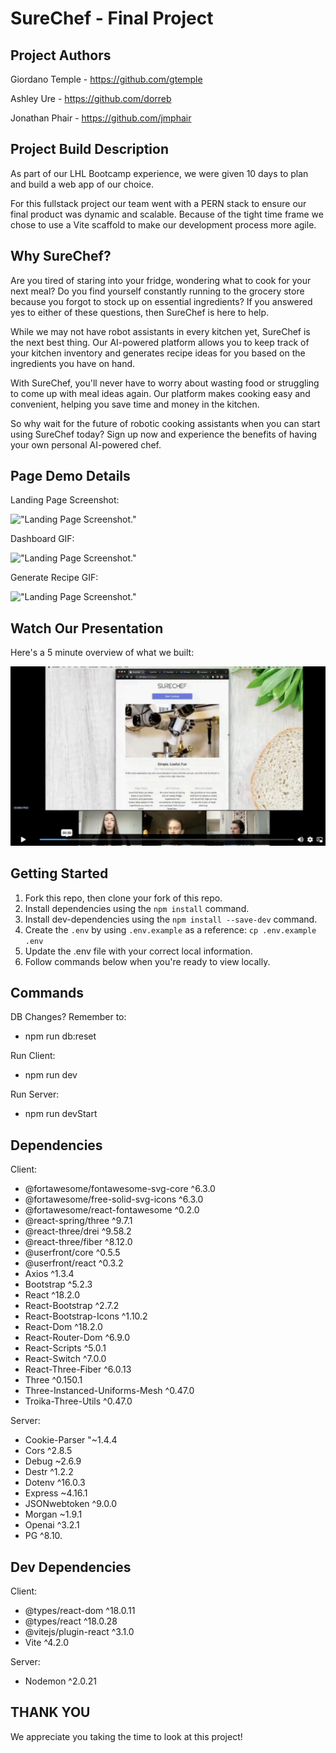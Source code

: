 # SureChef - Final Project
## Project Authors

Giordano Temple - https://github.com/gtemple

Ashley Ure - https://github.com/dorreb

Jonathan Phair - https://github.com/jmphair

## Project Build Description

As part of our LHL Bootcamp experience, we were given 10 days to plan and build a web app of our choice.

For this fullstack project our team went with a PERN stack to ensure our final product was dynamic and scalable. Because of the tight time frame we chose to use a Vite scaffold to make our development process more agile.

## Why SureChef?

Are you tired of staring into your fridge, wondering what to cook for your next meal? Do you find yourself constantly running to the grocery store because you forgot to stock up on essential ingredients? If you answered yes to either of these questions, then SureChef is here to help.

While we may not have robot assistants in every kitchen yet, SureChef is the next best thing. Our AI-powered platform allows you to keep track of your kitchen inventory and generates recipe ideas for you based on the ingredients you have on hand.

With SureChef, you'll never have to worry about wasting food or struggling to come up with meal ideas again. Our platform makes cooking easy and convenient, helping you save time and money in the kitchen.

So why wait for the future of robotic cooking assistants when you can start using SureChef today? Sign up now and experience the benefits of having your own personal AI-powered chef.

## Page Demo Details

Landing Page Screenshot:

!["Landing Page Screenshot."](https://github.com/jmphair/sure-chef-final-project/blob/main/docs/LandingPage.png?raw=true)

Dashboard GIF:

!["Landing Page Screenshot."](https://github.com/jmphair/sure-chef-final-project/blob/main/docs/Dash-Nav-DarkMode.gif?raw=true)

Generate Recipe GIF:

!["Landing Page Screenshot."](https://github.com/jmphair/sure-chef-final-project/blob/main/docs/Generate-Recipe.gif?raw=true)

## Watch Our Presentation

Here's a 5 minute overview of what we built:

[<img src="https://github.com/jmphair/sure-chef-final-project/blob/main/docs/presentation.png?raw=true">](https://vimeo.com/817319968)

## Getting Started

1. Fork this repo, then clone your fork of this repo.
2. Install dependencies using the `npm install` command.
3. Install dev-dependencies using the `npm install --save-dev` command.
4. Create the `.env` by using `.env.example` as a reference: `cp .env.example .env`
5. Update the .env file with your correct local information.
7. Follow commands below when you're ready to view locally.

## Commands

DB Changes? Remember to:
- npm run db:reset

Run Client:
- npm run dev

Run Server:
- npm run devStart

## Dependencies

Client:
- @fortawesome/fontawesome-svg-core ^6.3.0
- @fortawesome/free-solid-svg-icons ^6.3.0
- @fortawesome/react-fontawesome ^0.2.0
- @react-spring/three ^9.7.1
- @react-three/drei ^9.58.2
- @react-three/fiber ^8.12.0
- @userfront/core ^0.5.5
- @userfront/react ^0.3.2
- Axios ^1.3.4
- Bootstrap ^5.2.3
- React ^18.2.0
- React-Bootstrap ^2.7.2
- React-Bootstrap-Icons ^1.10.2
- React-Dom ^18.2.0
- React-Router-Dom ^6.9.0
- React-Scripts ^5.0.1
- React-Switch ^7.0.0
- React-Three-Fiber ^6.0.13
- Three ^0.150.1
- Three-Instanced-Uniforms-Mesh ^0.47.0
- Troika-Three-Utils ^0.47.0

Server:
- Cookie-Parser "~1.4.4
- Cors ^2.8.5
- Debug ~2.6.9
- Destr ^1.2.2
- Dotenv ^16.0.3
- Express ~4.16.1
- JSONwebtoken ^9.0.0
- Morgan ~1.9.1
- Openai ^3.2.1
- PG ^8.10.


## Dev Dependencies

Client:
- @types/react-dom ^18.0.11
- @types/react ^18.0.28
- @vitejs/plugin-react ^3.1.0
- Vite ^4.2.0

Server:
- Nodemon ^2.0.21

## THANK YOU

We appreciate you taking the time to look at this project!
